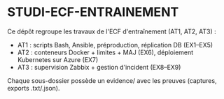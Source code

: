 # STUDI-ECF-ENTRAINEMENT

Ce dépôt regroupe les travaux de l'ECF d'entraînement (AT1, AT2, AT3) :
- AT1 : scripts Bash, Ansible, préproduction, réplication DB (EX1–EX5)
- AT2 : conteneurs Docker + limites + MAJ (EX6), déploiement Kubernetes sur Azure (EX7)
- AT3 : supervision Zabbix + gestion d'incident (EX8–EX9)

Chaque sous-dossier possède un evidence/ avec les preuves (captures, exports .txt/.json).
